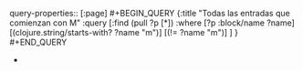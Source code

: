 query-properties:: [:page]
#+BEGIN_QUERY
{:title "Todas las entradas que comienzan con M"
 :query [:find (pull ?p [*])
         :where 
         [?p :block/name ?name]
	 [(clojure.string/starts-with? ?name "m")]
     [(!= ?name "m")]
	 ]
}
#+END_QUERY

-